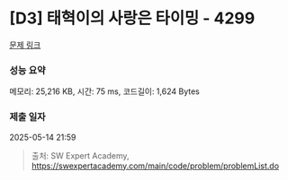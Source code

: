 # [D3] 태혁이의 사랑은 타이밍 - 4299 

[문제 링크](https://swexpertacademy.com/main/code/problem/problemDetail.do?contestProbId=AWLv6mx6htoDFAVV) 

### 성능 요약

메모리: 25,216 KB, 시간: 75 ms, 코드길이: 1,624 Bytes

### 제출 일자

2025-05-14 21:59



> 출처: SW Expert Academy, https://swexpertacademy.com/main/code/problem/problemList.do